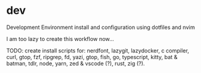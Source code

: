 # dev

Development Environment install and configuration using dotfiles and nvim

I am too lazy to create this workflow now...

TODO: create install scripts for: nerdfont, lazygit, lazydocker, c compiler, curl, gtop, fzf, ripgrep, fd, yazi, gtop, fish, go, typescript, kitty, bat & batman, tdlr, node, yarn, zed & vscode (?), rust, zig (?).
